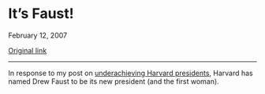 It’s Faust!
===========

February 12, 2007

[Original link](http://www.aaronsw.com/weblog/itsfaust)

* * * * *

In response to my post on [underachieving Harvard
presidents](http://www.aaronsw.com/weblog/underbok), Harvard has named
Drew Faust to be its new president (and the first woman).
